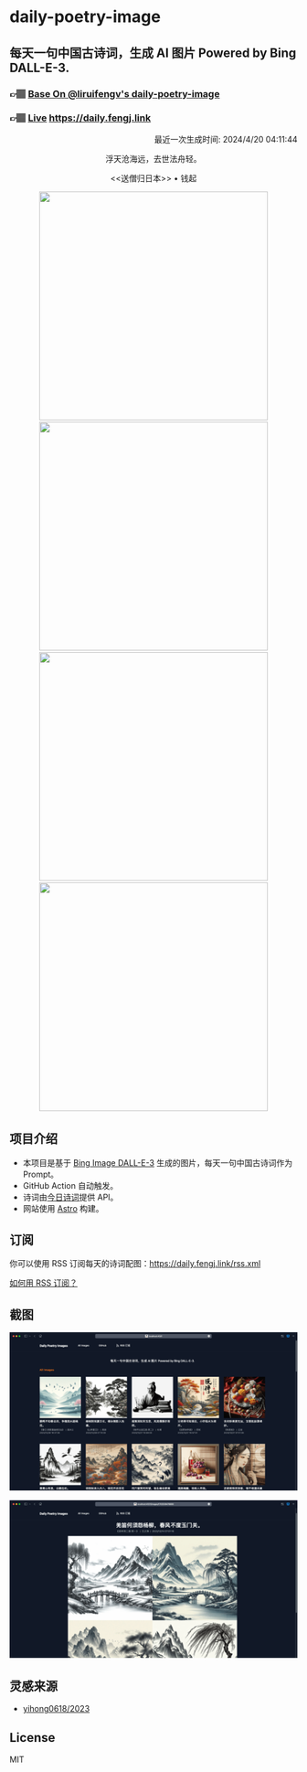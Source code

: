 
# daily-poetry-image

## 每天一句中国古诗词，生成 AI 图片 Powered by Bing DALL-E-3.

### 👉🏽 [Base On @liruifengv's daily-poetry-image](https://github.com/liruifengv/daily-poetry-image)

### 👉🏽 [Live](https://daily.fengj.link) https://daily.fengj.link

<p align="right">
  最近一次生成时间: 2024/4/20 04:11:44
</p>
<p align="center">
浮天沧海远，去世法舟轻。
</p>
<p align="center">
<<送僧归日本>> • 钱起
</p>
<p align="center">
<img src="https://tse4.mm.bing.net/th/id/OIG4.wwCExeQDtD.9p3tqbrXa" height="400" width="400" />
<img src="https://tse3.mm.bing.net/th/id/OIG4.h_3uyJr6yWFyyn4ReE._" height="400" width="400" />
<img src="https://tse3.mm.bing.net/th/id/OIG4.0PAK1LTvHBya.j.CEA5x" height="400" width="400" />
<img src="https://tse2.mm.bing.net/th/id/OIG4.xOM_tMgnvE2r7CKysr3h" height="400" width="400" />
</p>

## 项目介绍

-   本项目是基于 [Bing Image DALL-E-3](https://www.bing.com/images/create) 生成的图片，每天一句中国古诗词作为 Prompt。
-   GitHub Action 自动触发。
-   诗词由[今日诗词](https://www.jinrishici.com/)提供 API。
-   网站使用 [Astro](https://astro.build) 构建。

## 订阅

你可以使用 RSS 订阅每天的诗词配图：https://daily.fengj.link/rss.xml

[如何用 RSS 订阅？](https://zhuanlan.zhihu.com/p/55026716)

## 截图

![图片列表](./screenshots/Snipaste_2023-12-28_21-00-26.png)

![图片详情](./screenshots/Snipaste_2023-12-28_21-00-53.png)

## 灵感来源

-   [yihong0618/2023](https://github.com/yihong0618/2023)

## License

MIT

